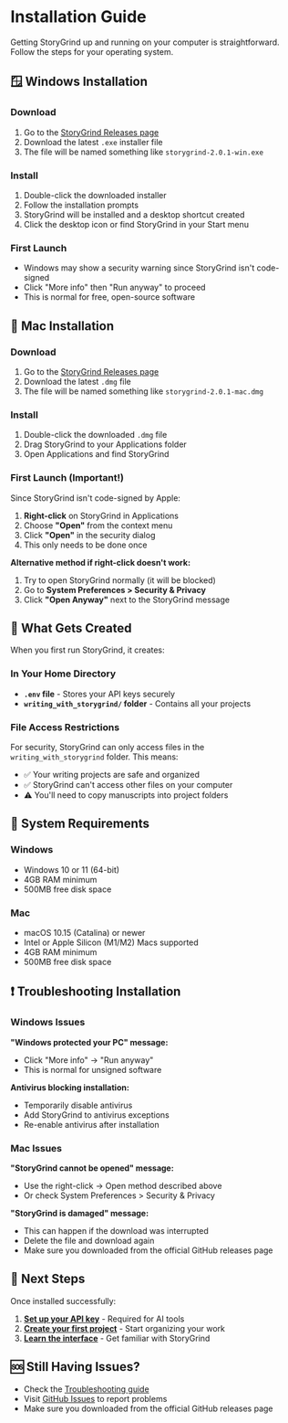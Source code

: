 # Installation Guide

Getting StoryGrind up and running on your computer is straightforward. Follow the steps for your operating system.

## 🪟 Windows Installation

### Download
1. Go to the [StoryGrind Releases page](https://github.com/cleesmith/storygrind/releases/latest)
2. Download the latest `.exe` installer file
3. The file will be named something like `storygrind-2.0.1-win.exe`

### Install
1. Double-click the downloaded installer
2. Follow the installation prompts
3. StoryGrind will be installed and a desktop shortcut created
4. Click the desktop icon or find StoryGrind in your Start menu

### First Launch
- Windows may show a security warning since StoryGrind isn't code-signed
- Click "More info" then "Run anyway" to proceed
- This is normal for free, open-source software

## 🍎 Mac Installation

### Download
1. Go to the [StoryGrind Releases page](https://github.com/cleesmith/storygrind/releases/latest)
2. Download the latest `.dmg` file
3. The file will be named something like `storygrind-2.0.1-mac.dmg`

### Install
1. Double-click the downloaded `.dmg` file
2. Drag StoryGrind to your Applications folder
3. Open Applications and find StoryGrind

### First Launch (Important!)
Since StoryGrind isn't code-signed by Apple:

1. **Right-click** on StoryGrind in Applications
2. Choose **"Open"** from the context menu
3. Click **"Open"** in the security dialog
4. This only needs to be done once

**Alternative method if right-click doesn't work:**
1. Try to open StoryGrind normally (it will be blocked)
2. Go to **System Preferences > Security & Privacy**
3. Click **"Open Anyway"** next to the StoryGrind message

## 📁 What Gets Created

When you first run StoryGrind, it creates:

### In Your Home Directory
- **`.env` file** - Stores your API keys securely
- **`writing_with_storygrind/` folder** - Contains all your projects

### File Access Restrictions
For security, StoryGrind can only access files in the `writing_with_storygrind` folder. This means:
- ✅ Your writing projects are safe and organized
- ✅ StoryGrind can't access other files on your computer
- ⚠️ You'll need to copy manuscripts into project folders

## 🔧 System Requirements

### Windows
- Windows 10 or 11 (64-bit)
- 4GB RAM minimum
- 500MB free disk space

### Mac
- macOS 10.15 (Catalina) or newer
- Intel or Apple Silicon (M1/M2) Macs supported
- 4GB RAM minimum
- 500MB free disk space

## ❗ Troubleshooting Installation

### Windows Issues
**"Windows protected your PC" message:**
- Click "More info" → "Run anyway"
- This is normal for unsigned software

**Antivirus blocking installation:**
- Temporarily disable antivirus
- Add StoryGrind to antivirus exceptions
- Re-enable antivirus after installation

### Mac Issues
**"StoryGrind cannot be opened" message:**
- Use the right-click → Open method described above
- Or check System Preferences > Security & Privacy

**"StoryGrind is damaged" message:**
- This can happen if the download was interrupted
- Delete the file and download again
- Make sure you downloaded from the official GitHub releases page

## 🎯 Next Steps

Once installed successfully:

1. **[Set up your API key](API-Setup-Guide)** - Required for AI tools
2. **[Create your first project](Getting-Started)** - Start organizing your work
3. **[Learn the interface](User-Interface-Guide)** - Get familiar with StoryGrind

## 🆘 Still Having Issues?

- Check the [Troubleshooting guide](Troubleshooting)
- Visit [GitHub Issues](https://github.com/cleesmith/storygrind/issues) to report problems
- Make sure you downloaded from the official GitHub releases page